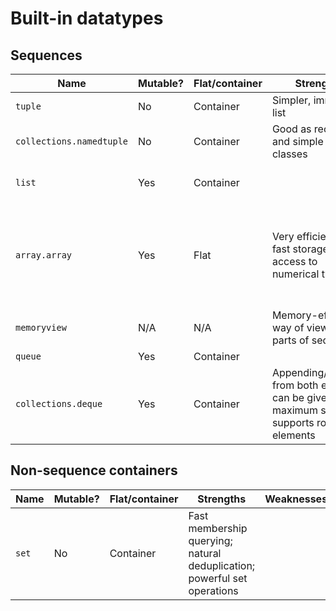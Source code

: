 # Built-in datatypes

## Sequences
| Name | Mutable? | Flat/container | Strengths | Weaknesses | Notes |
| ---- | -------- | -------------- | --------- | ---------- | ----- |
| `tuple` | No | Container | Simpler, immutable list |
| `collections.namedtuple` | No | Container | Good as records and simple data classes |
| `list` | Yes | Container |  | Inefficient appending to left side |
| `array.array` | Yes | Flat | Very efficient and fast storage and access to numerical types | Only applicable to numerical types; must specify underyling C-type to use |
| `memoryview` | N/A | N/A | Memory-efficient way of viewing parts of sequences |
| `queue` | Yes | Container |
| `collections.deque` | Yes | Container | Appending/popping from both ends; can be given a maximum size; supports rotation of elements | Slow removing of items in the middle | 'deque' stands for double-ended queue |

## Non-sequence containers
| Name | Mutable? | Flat/container | Strengths | Weaknesses | Notes |
| ---- | -------- | -------------- | --------- | ---------- | ----- |
| `set` | No | Container | Fast membership querying; natural deduplication; powerful set operations |
